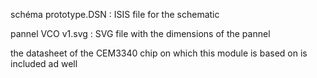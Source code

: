 schéma prototype.DSN : ISIS file for the schematic

pannel VCO v1.svg : SVG file with the dimensions of the pannel

the datasheet of the CEM3340 chip on which this module is based on is included ad well
